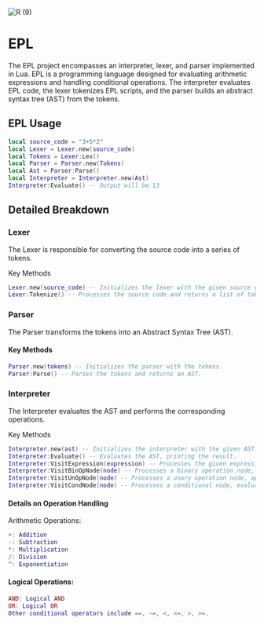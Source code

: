 ![R (9)](https://github.com/Parihsz/EPL/assets/65139606/539afae2-c848-4ee6-98bd-05e9e2db3aa7)

# EPL
The EPL project encompasses an interpreter, lexer, and parser implemented in Lua. EPL is a programming language designed for evaluating arithmetic expressions and handling conditional operations. The interpreter evaluates EPL code, the lexer tokenizes EPL scripts, and the parser builds an abstract syntax tree (AST) from the tokens.

## EPL Usage
```lua
local source_code = "3+5*2"
local Lexer = Lexer.new(source_code)
local Tokens = Lexer:Lex()
local Parser = Parser.new(Tokens)
local Ast = Parser:Parse()
local Interpreter = Interpreter.new(Ast)
Interpreter:Evaluate() -- Output will be 13
```

## Detailed Breakdown

### Lexer
The Lexer is responsible for converting the source code into a series of tokens.

Key Methods
```lua
Lexer.new(source_code) -- Initializes the lexer with the given source code.
Lexer:Tokenize() -- Processes the source code and returns a list of tokens.
```
### Parser
The Parser transforms the tokens into an Abstract Syntax Tree (AST).

#### Key Methods
```lua
Parser.new(tokens) -- Initializes the parser with the tokens.
Parser:Parse() -- Parses the tokens and returns an AST.
```
### Interpreter
The Interpreter evaluates the AST and performs the corresponding operations.

Key Methods
```lua
Interpreter.new(ast) -- Initializes the interpreter with the given AST.
Interpreter:Evaluate() -- Evaluates the AST, printing the result.
Interpreter:VisitExpression(expression) -- Processes the given expression node and returns the result.
Interpreter:VisitBinOpNode(node) -- Processes a binary operation node, performing the corresponding operation on its left and right children.
Interpreter:VisitUnOpNode(node) -- Processes a unary operation node, applying the operation to its child node.
Interpreter:VisitCondNode(node) -- Processes a conditional node, evaluating the corresponding logical operation.
```

#### Details on Operation Handling
Arithmetic Operations:

```lua
+: Addition
-: Subtraction
*: Multiplication
/: Division
^: Exponentiation
```

#### Logical Operations:
```lua
AND: Logical AND
OR: Logical OR
Other conditional operators include ==, ~=, <, <=, >, >=.
```

